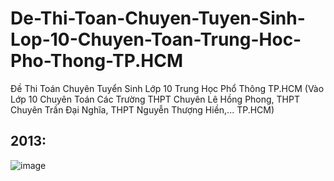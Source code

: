 # De-Thi-Toan-Chuyen-Tuyen-Sinh-Lop-10-Chuyen-Toan-Trung-Hoc-Pho-Thong-TP.HCM
Đề Thi Toán Chuyên Tuyển Sinh Lớp 10 Trung Học Phổ Thông TP.HCM (Vào Lớp 10 Chuyên Toán Các Trường THPT Chuyên Lê Hồng Phong, THPT Chuyên Trần Đại Nghĩa, THPT Nguyễn Thượng Hiền,... TP.HCM)

## 2013:
![image](https://user-images.githubusercontent.com/526959/168441285-25ebb067-2524-4f78-b92a-d881c62d1f55.png)




